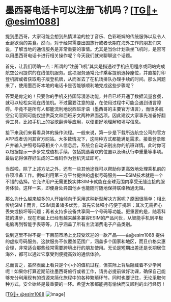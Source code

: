 # 墨西哥电话卡可以注册飞机吗？[[TG💪+ @esim1088](https://t.me/s/esim1088)]

提到墨西哥，大家可能会想到热情洋溢的拉丁音乐、色彩斑斓的传统服饰以及令人垂涎欲滴的美食。然而，对于经常需要出国旅行或者长期在海外工作的朋友们来说，了解当地的通信服务是非常重要的事情。尤其是当你计划乘坐飞机时，是否可以用墨西哥电话卡进行相关操作呢？今天我们就来聊聊这个话题。

首先，让我们明确一点：所谓的“注册飞机”其实是指通过手机应用程序或网站完成航空公司提供的在线值机服务。这项服务通常允许乘客提前选择座位，并直接打印登机牌或者获取电子版登机牌，从而省去了在机场排队办理手续的时间。那么问题来了，使用墨西哥本地的电话卡是否能够顺利地完成这些步骤呢？

答案是肯定的！只要你的手机支持国际漫游功能，并且已经开通了数据流量套餐，就可以轻松实现在线值机。不过需要注意的是，在使用过程中可能会遇到语言障碍。毕竟不是所有人都能流利地说西班牙语（墨西哥的主要官方语言），而很多航空公司官网可能仅提供英文和西班牙文两种界面选项。因此建议大家事先准备好翻译工具，比如手机上的谷歌翻译等应用，以便更好地理解和填写信息。

接下来我们来看看具体的操作流程。一般来说，第一步是下载所选航空公司的官方APP或者访问其官方网站。大多数情况下，这两种方式都能满足需求。接着登录账户并输入护照号码等相关个人信息后，系统会自动识别出你的航班详情。此时你可以根据提示一步步完成值机手续，包括挑选喜欢的位置以及确认行李重量等事项。最后记得保存好生成的二维码作为登机凭证即可。

当然啦，除了上述方法之外，还有一些其他途径可以帮助你更高效地处理乘机前的各项准备工作。例如利用第三方平台提供的虚拟号码服务——ESIM技术就是一个不错的选择。它允许用户无需更换实体SIM卡就能在全球范围内享受无缝连接的服务体验。这样一来，即便身处异国他乡也能随时随地保持联络畅通无阻。

那么为什么越来越多的人开始倾向于采用这种新型解决方案呢？原因很简单：相比传统SIM卡而言，ESIM具备诸多优势。首先它体积小巧便于携带；其次无需担心丢失或损坏等问题；再者支持多设备共享同一个号码等功能。更重要的是，随着科技的进步，现在市面上已经有越来越多兼容ESIM的产品问世，从智能手机到平板电脑再到智能手表等等，几乎涵盖了所有主流消费电子产品类别。

说到这里不得不提一下目前市场上比较受欢迎的一款产品——由@esim1088 提供的虚拟号码服务。这款服务不仅覆盖范围广，涵盖多个国家和地区，而且价格实惠合理，非常适合那些经常需要跨境出行的朋友使用。无论是短期出差还是长期居住海外，都可以通过它享受到便捷高效的通信体验。

总而言之，虽然表面上看只是个小小的值机过程，但实际上背后隐藏着不少学问呢！如果你打算近期前往墨西哥旅行或者工作，请务必提前做好功课，确保自己能够充分利用现有的资源来简化旅程中的各种繁琐环节。同时也要记住，无论采取何种方式，安全始终是最重要的一环。希望大家都能拥有愉快而又顺利的出行经历！

[[TG💪+ @esim1088](https://t.me/s/esim1088) ![Image](https://i.postimg.cc/4NQfJmqS/Snipaste-2025-05-13-00-14-12.png)]